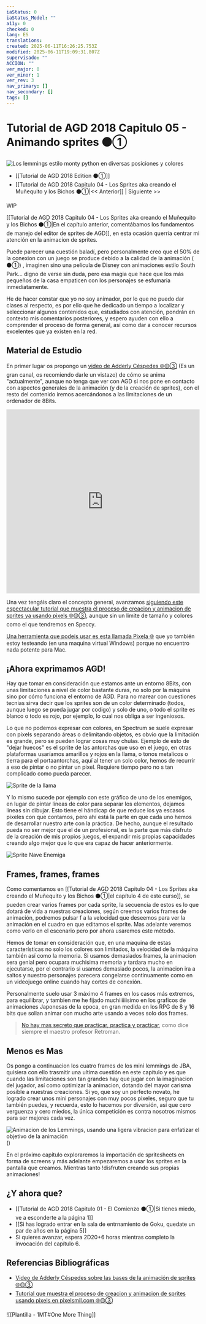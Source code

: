 ```yaml
---
iaStatus: 0
iaStatus_Model: ""
a11y: 0
checked: 0
lang: ES
translations: 
created: 2025-06-11T16:26:25.753Z
modified: 2025-06-11T19:09:31.807Z
supervisado: ""
ACCION: ""
ver_major: 0
ver_minor: 1
ver_rev: 3
nav_primary: []
nav_secondary: []
tags: []
---
```

# Tutorial de AGD 2018 Capitulo 05 - Animando sprites ⚫①

![Los lemmings estilo monty python en diversas posiciones y colores](PublicBrain/_resources/94373ec992915b406d15e7d2c4c2b131_MD5.jpg)
* [[Tutorial de AGD 2018 Edition ⚫①]]
* [[Tutorial de AGD 2018 Capitulo 04 - Los Sprites aka creando el Muñequito y los Bichos ⚫①|<< Anterior]]  | Siguiente >>

WIP

[[Tutorial de AGD 2018 Capitulo 04 - Los Sprites aka creando el Muñequito y los Bichos ⚫①|En el capítulo anterior, comentábamos los fundamentos de manejo del editor de sprites de AGD]], en esta ocasión querría centrar mi atención en la animacion de sprites.

Puede parecer una cuestión baladí, pero personalmente creo que el 50% de la conexion con un juego se produce debido a la calidad de la animación ( ⚫①) , imaginen sino una película de Disney con animaciones estilo South Park... digno de verse sin duda, pero esa magia que hace que los más pequeños de la casa empaticen con los personajes se esfumaria inmediatamente.

He de hacer constar que yo no soy animador, por lo que no puedo dar clases al respecto, es por ello que he dedicado un tiempo a localizar y seleccionar algunos contenidos que, estudiados con atención, pondrán en contexto mis comentarios posteriores, y espero ayuden con ello a comprender el proceso de forma general, así como dar a conocer recursos excelentes que ya existen en la red.

## Material de Estudio

En primer lugar os propongo un [video de Adderly Céspedes 🌐🟡③](https://www.youtube.com/watch?v=yVngSlsMEk8) (Es un gran canal, os recomiendo darle un vistazo) de cómo se anima "actualmente", aunque no tenga que ver con AGD si nos pone en contacto con aspectos generales de la animación (y de la creación de sprites), con el resto del contenido iremos acercándonos a las limitaciones de un ordenador de 8Bits.

**<iframe width="100%" height="480" src="https://www.youtube.com/embed/yVngSlsMEk8?si=eN55bxHlAPh27Kox" title="YouTube video player" frameborder="0" allow="accelerometer; autoplay; clipboard-write; encrypted-media; gyroscope; picture-in-picture; web-share" referrerpolicy="strict-origin-when-cross-origin" allowfullscreen></iframe>**

Una vez tengáis claro el concepto general, avanzamos [siguiendo este espectacular tutorial que muestra el proceso de creacion y animacion de sprites ya usando pixels 🌐🟡③](http://www.pixelsmil.com/2012/04/crear-y-animar-un-sprite-tutorial-paso.html), aunque sin un limite de tamaño y colores como el que tendremos en Speccy.

[Una herramienta que podeis usar es esta llamada Pixela 🌐](https://2ddentertainment.com/products_pag/p0006.htm) que yo también estoy testeando (en una maquina virtual Windows) porque no encuentro nada potente para Mac.
## ¡Ahora exprimamos AGD!

Hay que tomar en consideración que estamos ante un entorno 8Bits, con unas limitaciones a nivel de color bastante duras, no solo por la máquina sino por cómo funciona el entorno de AGD. Para no marear con cuestiones tecnias sirva decir que los sprites son de un color determinado (todos, aunque luego se pueda jugar por codigo) y solo de uno, o todo el sprite es blanco o todo es rojo, por ejemplo, lo cual nos obliga a ser ingeniosos.

Lo que no podemos expresar con colores, en Spectrum se suele expresar con pixels separando áreas o delimitando objetos, es obvio que la limitación es grande, pero se pueden lograr cosas muy chulas. Ejemplo de esto de "dejar huecos" es el sprite de las antorchas que uso en el juego, en otras plataformas usaríamos amarillos y rojos en la llama, o tonos metalicos o tierra para el portaantorchas, aquí al tener un solo color, hemos de recurrir a eso de pintar o no pintar un pixel. Requiere tiempo pero no s tan complicado como pueda parecer.

![Sprite de la llama](PublicBrain/_resources/b3bbeaa2d42affc8f37f1ebf347588b8_MD5.jpeg)

Y lo mismo sucede por ejemplo con este gráfico de uno de los enemigos, en lugar de pintar lineas de color para separar los elementos, dejamos líneas sin dibujar. Esto tiene el hándicap de que reduce los ya escasos pixeles con que contamos, pero ahí está la parte en que cada uno hemos de desarrollar nuestro arte con la práctica. De hecho, aunque el resultado pueda no ser mejor que el de un profesional, es la parte que más disfruto de la creación de mis propios juegos, el expandir mis propias capacidades creando algo mejor que lo que era capaz de hacer anteriormente.

![Sprite Nave Enemiga](PublicBrain/_resources/c523a9ddf4680d84637f7c3f5c2c1a7e_MD5.jpeg)
## Frames, frames, frames

Como comentamos en [[Tutorial de AGD 2018 Capitulo 04 - Los Sprites aka creando el Muñequito y los Bichos ⚫①|el capítulo 4 de este curso]], se pueden crear varios frames por cada sprite, la secuencia de estos es lo que dotará de vida a nuestras creaciones, según creemos varios frames de animación, podremos pulsar f a la velocidad que deseemos para ver la animación en el cuadro en que editamos el sprite. Mas adelante veremos como verlo en el escenario pero por ahora usaremos este método.

Hemos de tomar en consideración que, en una maquina de estas características no solo los colores son limitados, la velocidad de la máquina también así como la memoria. Si usamos demasiados frames, la animacion sera genial pero ocupara muchisima memoria y tardara mucho en ejecutarse, por el contrario si usamos demasiado pocos, la animacion ira a saltos y nuestro personajes parecera congelarse continuamente como en un videojuego online cuando hay cortes de conexión.

Personalmente suelo usar 3 máximo 4 frames en los casos más extremos, para equilibrar, y tambien me he fijado muchiiiiiisimo en los graficos de animaciones Japonesas de la epoca, en gran medida en los RPG de 8 y 16 bits que solian animar con mucho arte usando a veces solo dos frames. 

> [No hay mas secreto que practicar, practica y practicar](https://www.youtube.com/channel/UCSdIAKvPxlB3VlFDCBvI46A), como dice siempre el maestro profesor Retroman.

## Menos es Mas

Os pongo a continuacion los cuatro frames de los mini lemmings de JBA, quisiera con ello trasmitir una ultima cuestión en este capítulo y es que cuando las limitaciones son tan grandes hay que jugar con la imaginacion del jugador, así como optimizar la animacion, dotando del mayor carisma posible a nuestras creaciones. Si yo, que soy un perfecto novato, he logrado crear unos mini personajes con muy pocos pixeles, seguro que tu también puedes, y recuerda, esto lo hacemos por diversión, así que cero verguenza y cero miedos, la única competición es contra nosotros mismos para ser mejores cada vez.

![Animacion de los Lemmings, usando una ligera vibracion para enfatizar el objetivo de la animación](PublicBrain/_resources/4fc5f1e5ed8dd95a2330e052bf8ad85a_MD5.gif)()

En el próximo capítulo exploraremos la importación de spritesheets en forma de screens y más adelante empezaremos a usar los sprites en la pantalla que creamos. Mientras tanto !disfruten creando sus propias animaciones!

## ¿Y ahora que?

* [[Tutorial de AGD 2018 Capitulo 01 - El Comienzo ⚫①|Si tienes miedo, ve a esconderte a la página 1]]
* [[Si has logrado entrar en la sala de entrnamiento de Goku, quedate un par de años en la página 5]]
* Si quieres avanzar, espera 2D20+6 horas mientras completo la invocación del capítulo 6.

## Referencias Bibliográficas

*  [Video de Adderly Céspedes sobre las bases de la animación de sprites 🌐🟡③](https://www.youtube.com/watch?v=yVngSlsMEk8)
* [Tutorial que muestra el proceso de creacion y animacion de sprites usando pixels en pixelsmil.com 🌐🟡③](http://www.pixelsmil.com/2012/04/crear-y-animar-un-sprite-tutorial-paso.html)

![[Plantilla - 1MT#One More Thing]]

